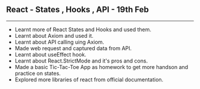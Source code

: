 ## React - States , Hooks , API - 19th Feb

<hr>

- Learnt more of React States and Hooks and used them.
- Learnt about Axiom and used it.
- Learnt about API calling uing Axiom.
- Made web request and captured data from API.
- Learnt about useEffect hook.
- Learnt about React.StrictMode and it's pros and cons.
- Made a basic Tic-Tac-Toe App as homework to get more handson and practice on states.
- Explored more libraries of react from official documentation.